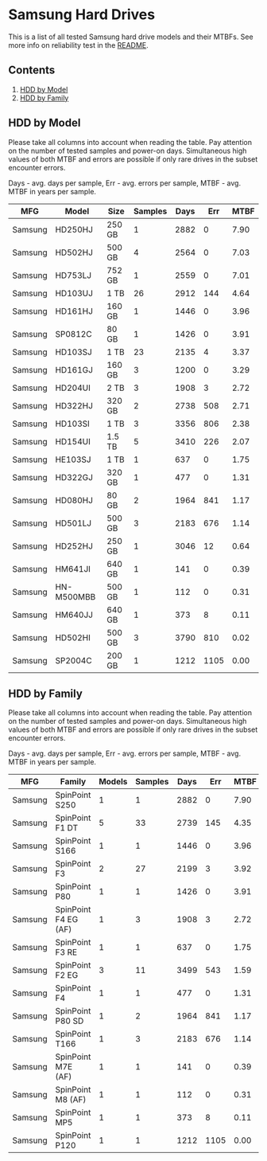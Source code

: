 Samsung Hard Drives
===================

This is a list of all tested Samsung hard drive models and their MTBFs. See more
info on reliability test in the [README](https://github.com/linuxhw/EnterpriseDrive).

Contents
--------

1. [ HDD by Model  ](#hdd-by-model)
2. [ HDD by Family ](#hdd-by-family)

HDD by Model
------------

Please take all columns into account when reading the table. Pay attention on the
number of tested samples and power-on days. Simultaneous high values of both MTBF
and errors are possible if only rare drives in the subset encounter errors.

Days - avg. days per sample,
Err  - avg. errors per sample,
MTBF - avg. MTBF in years per sample.

| MFG       | Model              | Size   | Samples | Days  | Err   | MTBF |
|-----------|--------------------|--------|---------|-------|-------|------|
| Samsung   | HD250HJ            | 250 GB | 1       | 2882  | 0     | 7.90   |
| Samsung   | HD502HJ            | 500 GB | 4       | 2564  | 0     | 7.03   |
| Samsung   | HD753LJ            | 752 GB | 1       | 2559  | 0     | 7.01   |
| Samsung   | HD103UJ            | 1 TB   | 26      | 2912  | 144   | 4.64   |
| Samsung   | HD161HJ            | 160 GB | 1       | 1446  | 0     | 3.96   |
| Samsung   | SP0812C            | 80 GB  | 1       | 1426  | 0     | 3.91   |
| Samsung   | HD103SJ            | 1 TB   | 23      | 2135  | 4     | 3.37   |
| Samsung   | HD161GJ            | 160 GB | 3       | 1200  | 0     | 3.29   |
| Samsung   | HD204UI            | 2 TB   | 3       | 1908  | 3     | 2.72   |
| Samsung   | HD322HJ            | 320 GB | 2       | 2738  | 508   | 2.71   |
| Samsung   | HD103SI            | 1 TB   | 3       | 3356  | 806   | 2.38   |
| Samsung   | HD154UI            | 1.5 TB | 5       | 3410  | 226   | 2.07   |
| Samsung   | HE103SJ            | 1 TB   | 1       | 637   | 0     | 1.75   |
| Samsung   | HD322GJ            | 320 GB | 1       | 477   | 0     | 1.31   |
| Samsung   | HD080HJ            | 80 GB  | 2       | 1964  | 841   | 1.17   |
| Samsung   | HD501LJ            | 500 GB | 3       | 2183  | 676   | 1.14   |
| Samsung   | HD252HJ            | 250 GB | 1       | 3046  | 12    | 0.64   |
| Samsung   | HM641JI            | 640 GB | 1       | 141   | 0     | 0.39   |
| Samsung   | HN-M500MBB         | 500 GB | 1       | 112   | 0     | 0.31   |
| Samsung   | HM640JJ            | 640 GB | 1       | 373   | 8     | 0.11   |
| Samsung   | HD502HI            | 500 GB | 3       | 3790  | 810   | 0.02   |
| Samsung   | SP2004C            | 200 GB | 1       | 1212  | 1105  | 0.00   |

HDD by Family
-------------

Please take all columns into account when reading the table. Pay attention on the
number of tested samples and power-on days. Simultaneous high values of both MTBF
and errors are possible if only rare drives in the subset encounter errors.

Days - avg. days per sample,
Err  - avg. errors per sample,
MTBF - avg. MTBF in years per sample.

| MFG       | Family                 | Models | Samples | Days  | Err   | MTBF |
|-----------|------------------------|--------|---------|-------|-------|------|
| Samsung   | SpinPoint S250         | 1      | 1       | 2882  | 0     | 7.90   |
| Samsung   | SpinPoint F1 DT        | 5      | 33      | 2739  | 145   | 4.35   |
| Samsung   | SpinPoint S166         | 1      | 1       | 1446  | 0     | 3.96   |
| Samsung   | SpinPoint F3           | 2      | 27      | 2199  | 3     | 3.92   |
| Samsung   | SpinPoint P80          | 1      | 1       | 1426  | 0     | 3.91   |
| Samsung   | SpinPoint F4 EG (AF)   | 1      | 3       | 1908  | 3     | 2.72   |
| Samsung   | SpinPoint F3 RE        | 1      | 1       | 637   | 0     | 1.75   |
| Samsung   | SpinPoint F2 EG        | 3      | 11      | 3499  | 543   | 1.59   |
| Samsung   | SpinPoint F4           | 1      | 1       | 477   | 0     | 1.31   |
| Samsung   | SpinPoint P80 SD       | 1      | 2       | 1964  | 841   | 1.17   |
| Samsung   | SpinPoint T166         | 1      | 3       | 2183  | 676   | 1.14   |
| Samsung   | SpinPoint M7E (AF)     | 1      | 1       | 141   | 0     | 0.39   |
| Samsung   | SpinPoint M8 (AF)      | 1      | 1       | 112   | 0     | 0.31   |
| Samsung   | SpinPoint MP5          | 1      | 1       | 373   | 8     | 0.11   |
| Samsung   | SpinPoint P120         | 1      | 1       | 1212  | 1105  | 0.00   |
